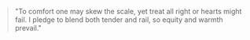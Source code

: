 <!--
id: care_vs_fairness
title: "Care vs Fairness"
category: care
-->

> "To comfort one may skew the scale,
> yet treat all right or hearts might fail.
> I pledge to blend both tender and rail,
> so equity and warmth prevail."
